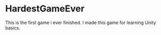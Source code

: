 # HardestGameEver
This is the first game i ever finished. I made this game for learning Unity basics.
